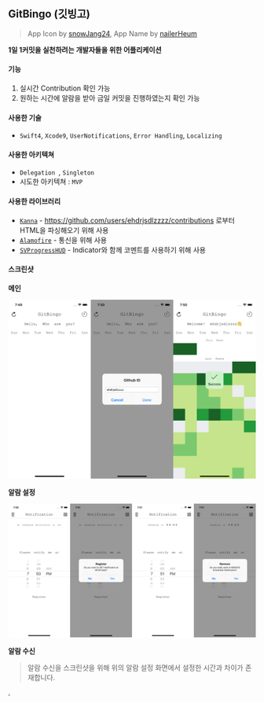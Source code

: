 ## GitBingo (깃빙고)

> App Icon by [snowJang24](https://github.com/snowjang24), App Name by [nailerHeum](https://github.com/nailerHeum)

**1일 1커밋을 실천하려는 개발자들을 위한 어플리케이션**

#### 기능

1. 실시간 Contribution 확인 가능
2. 원하는 시간에 알람을 받아 금일 커밋을 진행하였는지 확인 가능

#### 사용한 기술

- `Swift4`, `Xcode9`, `UserNotifications`, `Error Handling`, `Localizing`

#### 사용한 아키텍쳐

- `Delegation `, `Singleton`
- 시도한 아키텍쳐 : `MVP`

#### 사용한 라이브러리

- [`Kanna`](https://github.com/tid-kijyun/Kanna) - https://github.com/users/ehdrjsdlzzzz/contributions 로부터 HTML을 파싱해오기 위해 사용
- [`Alamofire`](https://github.com/Alamofire/Alamofire) - 통신을 위해 사용
- [`SVProgressHUD`](https://github.com/SVProgressHUD/SVProgressHUD) - Indicator와 함께 코멘트를 사용하기 위해 사용

#### 스크린샷

**메인**

<img src="./images/Main.png">

**알람 설정**

<img src="./images/Notification.png">

**알람 수신**

> 알람 수신을 스크린샷을 위해 위의 알람 설정 화면에서 설정한 시간과 차이가 존재합니다. 

<img src="./images/NotificationAlert.png" style="zoom:25%">
